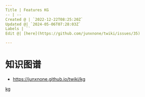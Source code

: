 ```yaml
---
Title | Features KG
-- | --
Created @ | `2022-12-22T08:25:20Z`
Updated @| `2024-05-06T07:28:03Z`
Labels | ``
Edit @| [here](https://github.com/junxnone/twiki/issues/35)

---
```

# 知识图谱
- https://junxnone.github.io/twiki/kg

[kg](https://junxnone.github.io/jstools/3dkg/?json=https://junxnone.github.io/twiki/kg.json ':include :type=iframe width=100% height=800px')


